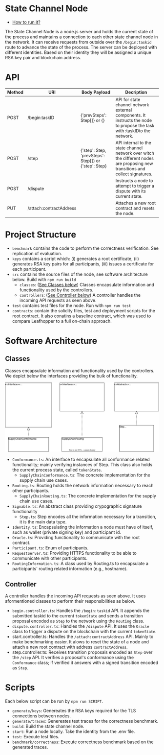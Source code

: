 # State Channel Node

- [How to run it?](https://github.com/fstiehle/leafhopper-prototype#run-it) 

The State Channel Node is a node.js server and holds the current state of the process and maintains a connection to each other state channel node in the network. It can receive requests from outside over the `/begin:taskid` route to advance the state of the process. The server can be deployed with different identities. Based on their identity they will be assigned a unique RSA key pair and blockchain address.

# API

| Method | URI                     | Body Payload                                       | Decription                                                                                                                      |
|--------|-------------------------|----------------------------------------------------|---------------------------------------------------------------------------------------------------------------------------------|
| POST   | /begin:taskID           | {'prevSteps': Step[]} or {}                        | API for state channel network external components. It instructs the node to propose the task with :taskIDto the network.        |
| POST   | /step                   | {'step': Step, 'prevSteps': Step[]}  or {'step': Step} | API internal to the state channel network over witch the different nodes  are proposing new transitions and collect signatures. |
| POST   | /dispute                |                                                    | Instructs a node to attempt to trigger a dispute with its current state.                                                        |
| PUT    | /attach:contractAddress |                                                    | Attaches a new root contract and resets the node.                                                                       |

# Project Structure
- `benchmark` contains the code to perform the correctness verification. See replication of evaluation. 
- `keys` contains a script which: (i) generates a root certificate, (ii) generates RSA key pairs for all participants, (iii) issues a certificate for each participant.
- `src` contains the source files of the node, see software architecture below. Build with `npm run build`
  - `classes`: ([See Classes below](https://github.com/fstiehle/leafhopper-prototype/tree/main/state_channel_node#classes)) Classes encapsulate information and functionality used by the controllers.
  - `controllers`: ([See Controller below](https://github.com/fstiehle/leafhopper-prototype/tree/main/state_channel_node#controller)) A controller handles the incoming API requests as seen above.
- `test` contains test files for the node. Run with `npm run test`
- `contracts`: contain the solidity files, test and deployment scripts for the root contract. It also conatins a baseline contract, which was used to compare Leafhopper to a full on-chain approach.
# Software Architecture

## Classes
Classes encapsulate information and functionality used by the controllers. We depict below the interfaces providing the bulk of functionality.

![Main Classes](https://github.com/fstiehle/leafhopper-prototype/blob/fb061d5da36aa516e4f209426b574182544fd3f4/figures/node_classes.svg)

- `Conformance.ts`: An interface to encapsulate all conformance related functionality; mainly verifying instances of Step. This class also holds the current process state, called `tokenState`.
  - `SupplyChainConformance.ts`: The concrete implementation for the supply chain use cases.
- `Routing.ts`: Routing holds the network information necessary to reach other participants.
  - `SupplyChainRouting.ts`:  The concrete implementation for the supply chain use cases.
- `Signable.ts`: An abstract class providing crypographic signature functionality
  - `Step.ts`: Step encodes all the information necessary for a transition, it is the main data type.
- `Identity.ts`: Encapsulating the information a node must have of itself, such as wallet (private signing key) and participant id.
- `Oracle.ts`: Providing functionality to communicate with the root contract.
- `Participant.ts`: Enum of participants.
- `RequestServer.ts`: Providing HTTPS functionality to be able to communicate with other participants.
- `RoutingInformation.ts`: A class used by Routing.ts to encapsulate a participants' routing related information (e.g., hostname).

## Controller

A controller handles the incoming API requests as seen above. It uses aformentioned classes to perform their responsibilities as below.

- `begin.controller.ts`: Handles the `/begin:taskid` API. It appends the submitted taskid to the current `tokenState` and sends a transition proposal encoded as `Step` to the network using the `Routing` class.
- `dispute.controller.ts`: Handles the `/dispute` API. It uses the `Oracle` class to trigger a dispute on the blockchain with the current `tokenState`.
- start.controller.ts: Handles the `/attach:contractAddress` API. Mainly to make benchmarking easier. It alows to reset the state of a node and attach a new root contract with address `contractAddress`.
- step.controller.ts: Receives transition proposals encoded as `Step` over the `/step` API. It verifies a proposal's conformance using the `Conformance` class; if verified it answers with a signed transition encoded as `Step`.

# Scripts
Each below script can be run by `npm run SCRIPT`. 
 - `generate/keys`: Genereates the RSA keys required for the TLS connections between nodes.
 -  `generate/traces`: Genereates test traces for the correctness benchmark.
 -  `build`: Build the state channel node.
 -  `start`: Run a node locally. Take the identity from the .env file.
 -  `test`: Execute test files.
 -  `benchmark/correctness`: Execute correctness benchmark based on the generated traces.
